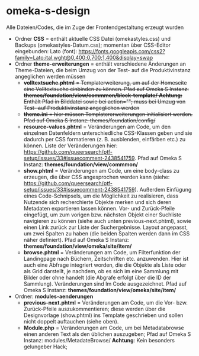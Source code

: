 # omeka-s-design
Alle Dateien/Codes, die im Zuge der Frontendgestaltung erzeugt wurden

* Ordner **CSS** = enthält aktuelle CSS Datei (omekastyles.css) und Backups (omekastyles-Datum.css); momentan über CSS-Editor eingebunden: Lato (font): https://fonts.googleapis.com/css2?family=Lato:ital,wght@0,400;0,700;1,400&display=swap 
* Ordner **theme-erweiterungen** = enthält verschiedene Änderungen an Theme-Dateien, die beim Umzug von der Test- auf die Produktivinstanz angeglichen werden müssen
  * ~~**volltextsuche.phtml** = Templaterweiterung, um auf der Homeseite eine Volltextsuche einbinden zu können. Pfad auf Omeka S Instanz: **themes/foundation/view/commmon/block-template/**
       **Achtung:** Enthält Pfad in Bilddatei sowie bei action=""; muss bei Umzug von Test- auf Produktivinstanz angeglichen werden~~
  * ~~**theme.ini** = hier müssen Templatererweiterungen initialisiert werden. Pfad auf Omeka S Instanz: themes/foundation/config/~~
  * **resource-values.phtml** = Veränderungen am Code, um den einzelnen Datenfeldern unterschiedliche CSS-Klassen geben und sie dadurch per CSS formatieren (z. B. ausblenden, einfärben etc.) zu können. Liste der Veränderungen hier: https://github.com/queersearch/ptf-setup/issues/33#issuecomment-2438541759. Pfad auf Omeka S Instanz: **themes/foundation/view/commmon/**
  * **show.phtml** = Veränderungen am Code, um eine body-class zu erzeugen, die über CSS angesprochen werden kann (siehe: https://github.com/queersearch/ptf-setup/issues/33#issuecomment-2438541759). Außerdem Einfügung eines Code-Schnipsels, um die Möglichkeit zu realisieren, dass Nutzende sich recherchierte Objekte merken und sich deren Metadaten exportieren lassen können. Vor- und Zurück-Pfeile eingefügt, um zum vorigen bzw. nächsten Objekt einer Suchliste navigieren zu können (siehe auch unten previous-next.phtml), sowie einen Link zurück zur Liste der Suchergebnisse. Layout angepasst, um zwei Spalten zu haben (die beiden Spalten werden dann im CSS näher definiert). Pfad auf Omeka S Instanz: **themes/foundation/view/omeka/site/item/**
  * **browse.phtml** = Veränderungen am Code, um Filterfunktion der Landingpage nach Büchern, Zeitschriften etc. anzuwenden. Hier ist auch eine Abfrage integriert worden, die die Objekte als Liste oder als Grid darstellt, je nachdem, ob es sich im eine Sammlung mit Bilder oder ohne handelt (die Abgrafe erfolgt über die ID der Sammlung). Veränderungen sind Im Code ausgezeichnet. Pfad auf Omeka S Instanz: **themes/foundation/view/omeka/site/item/**
* Ordner: **modules-aenderungen**
  * **previous-next.phtml** = Veränderungen am Code, um die Vor- bzw. Zurück-Pfeile auszukommentieren; diese werden über die Designvorlage (show.phtml) ins Template geschrieben und sollen nicht doppelt auftauchen (siehe oben).
  * **Module.php** = Veränderungen am Code, um bei Metadatabrowse einen anderen Text als den üblichen auszugeben; Pfad auf Omeka S Instanz: modules/MetadateBrowse/ **Achtung**: Kein besonders gelungeber Hack; 
